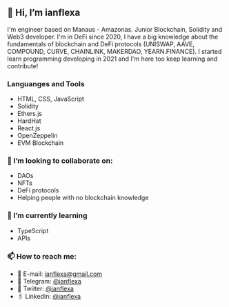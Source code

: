 <h2> 👋 Hi, I’m ianflexa </h2>

I'm engineer based on Manaus - Amazonas. Junior Blockchain, Solidity and Web3 developer. I'm in DeFi since 2020, I have a big knowledge about the fundamentals of blockchain and DeFi protocols (UNISWAP, AAVE, COMPOUND, CURVE, CHAINLINK, MAKERDAO, YEARN.FINANCE). I started learn programming developing in 2021 and I'm here too keep learning and contribute!
<h3> Languanges and Tools </h3>

- HTML, CSS, JavaScript
- Solidity
- Ethers.js
- HardHat
- React.js
- OpenZeppelin
- EVM Blockchain

<h3> 💞️ I’m looking to collaborate on: </h3>

- DAOs
- NFTs
- DeFi protocols
- Helping people with no blockchain knowledge

<h3> 🌱 I’m currently learning </h3>

- TypeScript
- APIs

<h3> 📫 How to reach me: </h3>

- 📧 E-mail: ianflexa@gmail.com
- 💬 Telegram: <a target= "_blank" href="https://t.me/ianflexa">@ianflexa</a>
- 📘 Twiiter: <a target= "_blank" href="https://twitter.com/ianflexa">@ianflexa</a>
- 🖇️ LinkedIn: <a target= "_blank" href="https://www.linkedin.com/in/ian-flexa-5438b4158/">@ianflexa</a>

<!---
ianflexa/ianflexa is a ✨ special ✨ repository because its `README.md` (this file) appears on your GitHub profile.
You can click the Preview link to take a look at your changes.
--->
